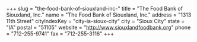 +++
slug = "the-food-bank-of-siouxland-inc-"
title = "The Food Bank of Siouxland, Inc."
name = "The Food Bank of Siouxland, Inc."
address = "1313  11th Street"
cityIndexKey = "city-ia-sioux-city"
city = "Sioux City"
state = "IA"
postal = "51105"
website = "http://www.siouxlandfoodbank.org"
phone = "712-255-9741"
fax = "712-255-3116"
+++
